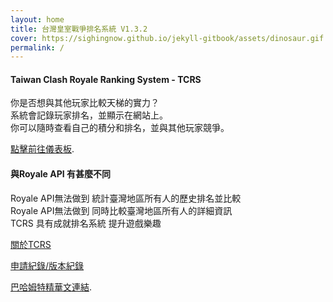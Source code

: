 ```yaml
---
layout: home
title: 台灣皇室戰爭排名系統 V1.3.2
cover: https://sighingnow.github.io/jekyll-gitbook/assets/dinosaur.gif
permalink: /
---
```


#### Taiwan Clash Royale Ranking System - TCRS

你是否想與其他玩家比較天梯的實力？<br>
系統會記錄玩家排名，並顯示在網站上。<br>
你可以隨時查看自己的積分和排名，並與其他玩家競爭。<br>

[點擊前往儀表板](https://xiang511.com/hydromechanics/newsite/TCRS.html).

#### 與Royale API 有甚麼不同
Royale API無法做到 統計臺灣地區所有人的歷史排名並比較<br>
Royale API無法做到 同時比較臺灣地區所有人的詳細資訊<br>
TCRS 具有成就排名系統 提升遊戲樂趣<br>

[關於TCRS](https://xiang511.com/hydromechanics/newsite/AboutUs.html)

[申請紀錄/版本紀錄](https://xiang511.com/hydromechanics/newsite/DeveloperAnnouncement.html)

[巴哈姆特精華文連結](https://forum.gamer.com.tw/Co.php?bsn=29712&sn=71322).


